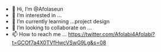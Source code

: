 - 👋 Hi, I’m @Afolaseun
- 👀 I’m interested in ...
- 🌱 I’m currently learning ...project design
- 💞️ I’m looking to collaborate on ...
- 📫 How to reach me ...
https://twitter.com/Afolabi4Afolabi?t=GCOf7a4X0TVfHwcVSwG9Lg&s=08
<!---
Afolaseun/Afolaseun is a ✨ special ✨ repository because its `README.md` (this file) appears on your GitHub profile.
You can click the Preview link to take a look at your changes.
--->
